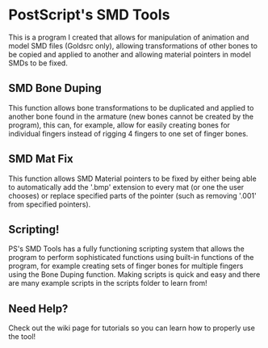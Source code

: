 # PostScript's SMD Tools
This is a program I created that allows for manipulation of animation and model SMD files (Goldsrc only), allowing transformations of other bones to be copied and applied to another and allowing material pointers in model SMDs to be fixed.
## SMD Bone Duping
This function allows bone transformations to be duplicated and applied to another bone found in the armature (new bones cannot be created by the program), this can, for example, allow for easily creating bones for individual fingers instead of rigging 4 fingers to one set of finger bones.
## SMD Mat Fix
This function allows SMD Material pointers to be fixed by either being able to automatically add the '.bmp' extension to every mat (or one the user chooses) or replace specified parts of the pointer (such as removing '.001' from specified pointers).
## Scripting!
PS's SMD Tools has a fully functioning scripting system that allows the program to perform sophisticated functions using built-in functions of the program, for example creating sets of finger bones for multiple fingers using the Bone Duping function. Making scripts is quick and easy and there are many example scripts in the scripts folder to learn from!
## Need Help?
Check out the wiki page for tutorials so you can learn how to properly use the tool!
